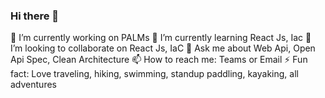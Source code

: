 ### Hi there 👋

🔭 I’m currently working on PALMs
🌱 I’m currently learning React Js, Iac
👯 I’m looking to collaborate on React Js, IaC
💬 Ask me about Web Api, Open Api Spec, Clean Architecture
📫 How to reach me: Teams or Email
⚡ Fun fact: Love traveling, hiking, swimming, standup paddling, kayaking, all adventures


<!--
**WilliamChen-PandSD/WilliamChen-PandSD** is a ✨ _special_ ✨ repository because its `README.md` (this file) appears on your GitHub profile.

Here are some ideas to get you started:

- 🔭 I’m currently working on PALMs
- 🌱 I’m currently learning ...
- 👯 I’m looking to collaborate on ...
- 🤔 I’m looking for help with ...
- 💬 Ask me about ...
- 📫 How to reach me: ...
- 😄 Pronouns: ...
- ⚡ Fun fact: ...
-->
